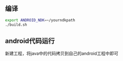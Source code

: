 ## 编译
```bash
export ANDROID_NDK=~/yourndkpath
./build.sh
```

## android代码运行
新建工程，将java中的代码拷贝到自己的android工程中即可
```

```
